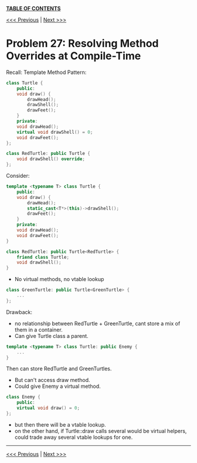 [**TABLE OF CONTENTS**](toc.md)

[<<< Previous](26.md)   \|   [Next >>>](28.md)

# Problem 27: Resolving Method Overrides at Compile-Time
Recall: Template Method Pattern:

```c++
class Turtle {
    public:
    void draw() {
        drawHead();
        drawShell();
        drawFeet();
    }
    private:
    void drawHead();
    virtual void drawShell() = 0;
    void drawFeet();
};

class RedTurtle: public Turtle {
    void drawShell() override;
};
```

Consider:
```c++
template <typename T> class Turtle {
    public:
    void draw() {
        drawHead();
        static_cast<T*>(this)->drawShell();
        drawFeet();
    }
    private:
    void drawHead();
    void drawFeet();
}

class RedTurtle: public Turtle<RedTurtle> {
    friend class Turtle;
    void drawShell();
}
```
- No virtual methods, no vtable lookup

```c++
class GreenTurtle: public Turtle<GreenTurtle> {
    ...
};
```
Drawback: 
- no relationship between RedTurtle + GreenTurtle, cant store a mix of them in a container.
- Can give Turtle class a parent.

```c++
template <typename T> class Turtle: public Enemy {
    ...
}
```

Then can store RedTurtle and GreenTurtles.
- But can't access draw method.
- Could give Enemy a virtual method.

```c++
class Enemy {
    public:
    virtual void draw() = 0;
};
```
- but then there will be a vtable lookup.
- on the other hand, if Turtle::draw calls several would be virtual helpers, could trade away several vtable lookups for one.


<hr>

[<<< Previous](26.md)  \|   [Next >>>](28.md)
